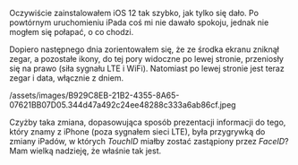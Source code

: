 Oczywiście zainstalowałem iOS 12 tak szybko, jak tylko się dało. Po powtórnym uruchomieniu iPada coś mi nie dawało spokoju, jednak nie mogłem się połapać, o co chodzi.

Dopiero następnego dnia zorientowałem się, że ze środka ekranu zniknął zegar, a pozostałe ikony, do tej pory widoczne po lewej stronie, przeniosły się na prawo (siła sygnału LTE i WiFi). Natomiast po lewej stronie jest teraz zegar i data, włącznie z dniem.

/assets/images/B929C8EB-21B2-4355-8A65-07621BB07D05.344d47a492c24ee48288c333a6ab86cf.jpeg

Czyżby taka zmiana, dopasowująca sposób prezentacji informacji do tego, który znamy z iPhone (poza sygnałem sieci LTE), była przygrywką do zmiany iPadów, w których *TouchID* miałby zostać zastąpiony przez *FaceID*? Mam wielką nadzieję, że właśnie tak jest.
